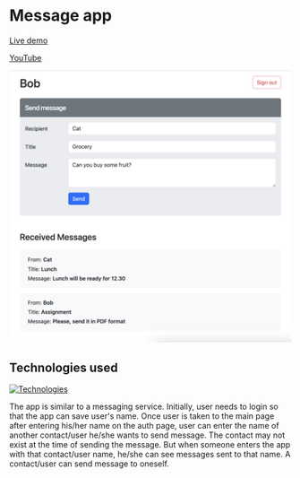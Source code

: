 # Message app

[Live demo]()

[YouTube](https://youtu.be/FZFtxXfsJJE)

![Main page](/client/src/assets/main-page.png "Main page")

## Technologies used

[![Technologies](https://skillicons.dev/icons?i=react,vite,bootstrap,express,nodejs,md&theme=light)](https://skillicons.dev)

The app is similar to a messaging service. Initially, user needs to login so
that the app can save user's name. Once user is taken to the main page after
entering his/her name on the auth page, user can enter the name of another
contact/user he/she wants to send message. The contact may not exist at the time
of sending the message. But when someone enters the app with that contact/user
name, he/she can see messages sent to that name. A contact/user can send message
to oneself.
